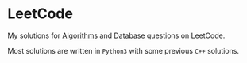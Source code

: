 # LeetCode

My solutions for [Algorithms](https://leetcode.com/problemset/algorithms/) and [Database](https://leetcode.com/problemset/database/) questions on LeetCode.

Most solutions are written in `Python3` with some previous `C++` solutions.